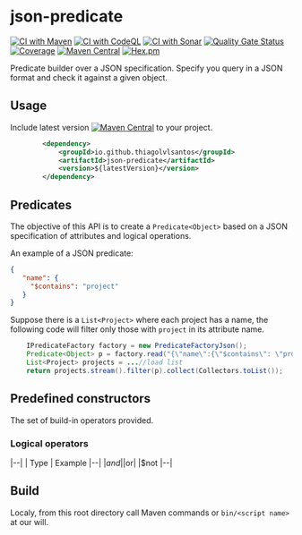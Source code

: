 # json-predicate

[![CI with Maven](https://github.com/thiagolvlsantos/json-predicate/actions/workflows/maven.yml/badge.svg)](https://github.com/thiagolvlsantos/json-predicate/actions/workflows/maven.yml)
[![CI with CodeQL](https://github.com/thiagolvlsantos/json-predicate/actions/workflows/codeql.yml/badge.svg)](https://github.com/thiagolvlsantos/json-predicate/actions/workflows/codeql.yml)
[![CI with Sonar](https://github.com/thiagolvlsantos/json-predicate/actions/workflows/sonar.yml/badge.svg)](https://github.com/thiagolvlsantos/json-predicate/actions/workflows/sonar.yml)
[![Quality Gate Status](https://sonarcloud.io/api/project_badges/measure?project=thiagolvlsantos_json-predicate&metric=alert_status)](https://sonarcloud.io/dashboard?id=thiagolvlsantos_json-predicate)
[![Coverage](https://sonarcloud.io/api/project_badges/measure?project=thiagolvlsantos_json-predicate&metric=coverage)](https://sonarcloud.io/dashboard?id=thiagolvlsantos_json-predicate)
[![Maven Central](https://maven-badges.herokuapp.com/maven-central/io.github.thiagolvlsantos/json-predicate/badge.svg)](https://repo1.maven.org/maven2/io/github/thiagolvlsantos/json-predicate/)
[![Hex.pm](https://img.shields.io/hexpm/l/plug.svg)](http://www.apache.org/licenses/LICENSE-2.0)


Predicate builder over a JSON specification. Specify you query in a JSON format and check it against a given object.

## Usage

Include latest version [![Maven Central](https://maven-badges.herokuapp.com/maven-central/io.github.thiagolvlsantos/json-predicate/badge.svg)](https://repo1.maven.org/maven2/io/github/thiagolvlsantos/json-predicate/) to your project.

```xml
		<dependency>
			<groupId>io.github.thiagolvlsantos</groupId>
			<artifactId>json-predicate</artifactId>
			<version>${latestVersion}</version>
		</dependency>
```

## Predicates

The objective of this API is to create a `Predicate<Object>` based on a JSON specification of attributes and logical operations.

An example of a JSON predicate:
```json
{
   "name": {
     "$contains": "project"
   }
}
```

Suppose there is a `List<Project>` where each project has a name, the following code will filter only those with `project` in its attribute name.

```java
	IPredicateFactory factory = new PredicateFactoryJson();
	Predicate<Object> p = factory.read("{\"name\":{\"$contains\": \"project\"}}");
	List<Project> projects = ...//load list
	return projects.stream().filter(p).collect(Collectors.toList());

```

## Predefined constructors

The set of build-in operators provided.

### Logical operators

|--|
| Type | Example
|--|
|$and|
|$or|
|$not
|--|

## Build

Localy, from this root directory call Maven commands or `bin/<script name>` at our will.